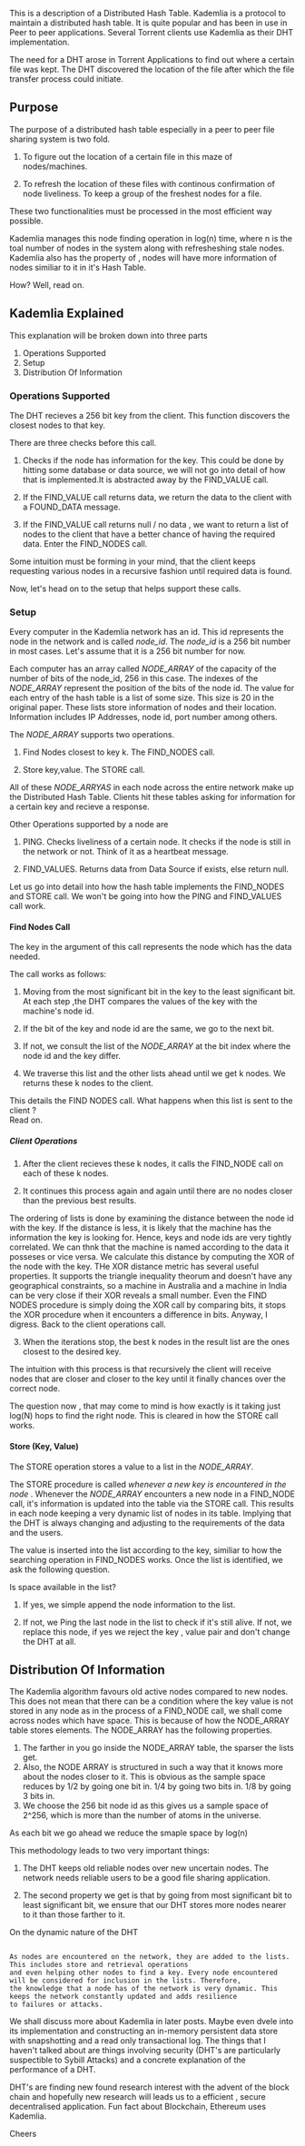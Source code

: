 This is a description of a Distributed Hash Table. Kademlia is a protocol to maintain a distributed hash table. It is quite popular and has been in use in Peer to peer applications. Several Torrent clients use Kademlia as their DHT implementation.

The need for a DHT arose in Torrent Applications to find out where a certain file was kept. The DHT discovered the location of the file after which the file transfer process could initiate.

## Purpose

The purpose of a distributed hash table especially in a peer to peer file sharing system is two fold.

1. To figure out the location of a certain file in this maze of nodes/machines.

2. To refresh the location of these files with continous confirmation of node liveliness. To keep a group of the freshest nodes for a file.

These two functionalities must be processed in the most efficient way possible.

Kademlia manages this node finding operation in log(n) time, where n is the toal number of nodes in the system along with refresheshing stale nodes. Kademlia also has the property of , nodes will have more information of nodes similiar to it in it's Hash Table.

How? Well, read on.

## Kademlia Explained

This explanation will be broken down into three parts

1. Operations Supported 
2. Setup
3. Distribution Of Information

### Operations Supported

The DHT recieves a 256 bit key from the client. This function discovers the closest nodes to that key.

There are three checks before this call.

1. Checks if the node has information for the key. This could be done by hitting some database or data source, we will not go into detail of how that is implemented.It is abstracted away by the FIND_VALUE call.

2. If the FIND_VALUE call returns data, we return the data to the client with a FOUND_DATA message.

3. If the FIND_VALUE call returns null / no data , we want to return a list of nodes to the client that have a better chance of having the required data. Enter the FIND_NODES call.

Some intuition must be forming in your mind, that the client keeps requesting various nodes in a recursive fashion until required data is found.

Now, let's head on to the setup that helps support these calls.

### Setup

Every computer in the Kademlia network has an id. This id represents the node in the network and is called *node_id*. The *node_id* is a 256 bit number in most cases. Let's assume that it is a 256 bit number for now.

Each computer has an array called *NODE_ARRAY* of the capacity of the number of bits of the node_id, 256 in this case. The indexes of the *NODE_ARRAY* represent the position of the bits of the node id. The value for each entry of the hash table is a list of some size. This size is 20 in the original paper. These lists store information of nodes and their location. Information includes IP Addresses, node id, port number among others.

The *NODE_ARRAY* supports two operations.

1. Find Nodes closest to key k. The FIND_NODES call.

2. Store key,value. The STORE call.

All of these *NODE_ARRYAS* in each node across the entire network make up the Distributed Hash Table. Clients hit these tables asking for information for a certain key and recieve a response.

Other Operations supported by a node are

1. PING. Checks liveliness of a certain node. It checks if the node is still in the network or not. Think of it as a heartbeat message.

2. FIND_VALUES. Returns data from Data Source if exists, else return null.

Let us go into detail into how the hash table implements the FIND_NODES and STORE call. We won't be going into how the PING and FIND_VALUES call work.

#### Find Nodes Call

The key in the argument of this call represents the node which has the data needed.

The call works as follows:

1. Moving from the most significant bit in the key to the least significant bit. At each step ,the DHT compares the values of the key with the machine's node id.

2. If the bit of the key and node id are the same, we go to the next bit.

3. If not, we consult the list of the *NODE_ARRAY* at the bit index where the node id and the key differ.

4. We traverse this list and the other lists ahead until we get k nodes. We returns these k nodes to the client.

This details the FIND NODES call. What happens when this list is sent to the client ?  
Read on.

##### Client Operations

1. After the client recieves these k nodes, it calls the FIND_NODE call on each of these k nodes.

2. It continues this process again and again until there are no nodes closer than the previous best results.

The ordering of lists is done by examining the distance between the node id with the key. If the distance is less, it is likely that the machine has the information the key is looking for. Hence, keys and node ids are very tightly correlated. We can thnk that the machine is named according to the data it posseses or vice versa. We calculate this distance by computing the XOR of the node with the key. THe XOR distance metric has several useful properties. It supports the triangle inequality theorum and doesn't have any geographical constraints, so a machine in Australia and a machine in India can be very close if their XOR reveals a small number. Even the FIND NODES procedure is simply doing the XOR call by comparing bits, it stops the XOR procedure when it encounters a difference in bits. Anyway, I digress. Back to the client operations call.

3. When the iterations stop, the best k nodes in the result list are the ones closest to the desired key.

The intuition with this process is that recursively the client will receive nodes that are closer and closer to the key until it finally chances over the correct node.

The question now , that may come to mind is how exactly is it taking just log(N) hops to find the right node. This is cleared in how the STORE call works. 

####  Store (Key, Value)

The STORE operation stores a value to a list in the *NODE_ARRAY*. 

The STORE procedure is called _whenever a new key is encountered in the node_ . Whenever the *NODE_ARRAY* encounters a new node in a FIND_NODE call, it's information is updated into the table via the STORE call. This results in each node keeping a very dynamic list of nodes in its table. Implying that the DHT is always changing and adjusting to the requirements of the data and the users.

The value is inserted into the list according to the key, similiar to how the searching operation in FIND_NODES works. Once the list is identified, we ask the following question.

Is space available in the list?

1. If yes, we simple append the node information to the list.

2. If not, we Ping the last node in the list to check if it's still alive. If not, we replace this node, if yes we reject the key , value pair and don't change the DHT at all.

## Distribution Of Information

The Kademlia algorithm favours old active nodes compared to new nodes. This does not mean that there can be a condition where the key value is not stored in any node as in the process of a FIND_NODE call, we shall come across nodes which have space. This is because of how the NODE_ARRAY table stores elements. The NODE_ARRAY has the following properties.

1. The farther in you go inside the NODE_ARRAY table, the sparser the lists get.
2. Also, the NODE ARRAY is structured in such a way that it knows more about the nodes closer to it. This is obvious as the sample space reduces by 1/2 by going one bit in. 1/4 by going two bits in. 1/8 by going 3 bits in. 
3. We choose the 256 bit node id as this gives us a sample space of 2^256, which is more than the number of atoms in the universe.

As each bit we go ahead we reduce the smaple space by log(n)

This methodology leads to two very important things:

1. The DHT keeps old reliable nodes over new uncertain nodes. The network needs reliable users to be a good file sharing application.

2. The second property we get is that by going from most significant bit to least significant bit, we ensure that our DHT stores more nodes nearer to it than those farther to it.




On the dynamic nature of the DHT

```

As nodes are encountered on the network, they are added to the lists. This includes store and retrieval operations
and even helping other nodes to find a key. Every node encountered will be considered for inclusion in the lists. Therefore,
the knowledge that a node has of the network is very dynamic. This keeps the network constantly updated and adds resilience
to failures or attacks.

```

We shall discuss more about Kademlia in later posts. Maybe even dvele into its implementation and constructing an in-memory persistent data store with snapshotting and a read only transactional log. The things that I haven't talked about are things involving security (DHT's are particularly suspectible to Sybill Attacks) and a concrete explanation of the performance of a DHT.

DHT's are finding new found research interest with the advent of the block chain and hopefully new research will leads us to a efficient , secure decentralised application. Fun fact about Blockchain, Ethereum uses Kademlia.


Cheers
